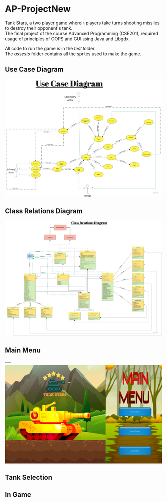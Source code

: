 # AP-ProjectNew

Tank Stars, a two player game wherein players take turns shooting missiles to destroy their opponent's tank.  
The final project of the course Advanced Programming (CSE201), required usage of principles of OOPS and GUI using Java and Libgdx.  

All code to run the game is in the _test_ folder.  
The _assests_ folder contains all the sprites used to make the game.



## Use Case Diagram

![](Use_case_diagram.jpg)



## Class Relations Diagram

![](Class_Relations_diagram.jpg)


## Main Menu

--- ![](Home_Menu.png)



## Tank Selection






## In Game



